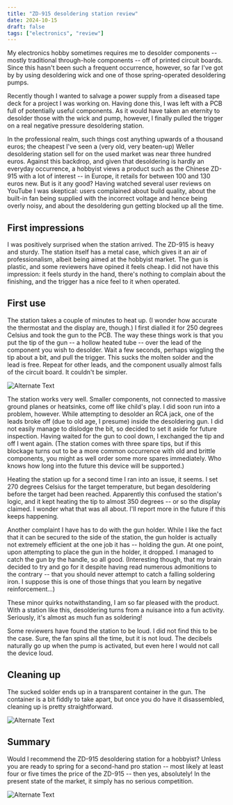 ```yaml
---
title: "ZD-915 desoldering station review"
date: 2024-10-15
draft: false
tags: ["electronics", "review"]
---
```


My electronics hobby sometimes requires me to desolder components -- mostly traditional through-hole components -- off of printed circuit boards. Since this hasn't been such a frequent occurrence, however, so far I've got by by using desoldering wick and one of those spring-operated desoldering pumps.

Recently though I wanted to salvage a power supply from a diseased tape deck for a project I was working on. Having done this, I was left with a PCB full of potentially useful components. As it would have taken an eternity to desolder those with the wick and pump, however, I finally pulled the trigger on a real negative pressure desoldering station.

In the professional realm, such things cost anything upwards of a thousand euros; the cheapest I've seen a (very old, very beaten-up) Weller desoldering station sell for on the used market was near three hundred euros. Against this backdrop, and given that desoldering is hardly an everyday occurrence, a hobbyist views a product such as the Chinese ZD-915 with a lot of interest -- in Europe, it retails for between 100 and 130 euros new. But is it any good? Having watched several user reviews on YouTube I was skeptical: users complained about build quality, about the built-in fan being supplied with the incorrect voltage and hence being overly noisy, and about the desoldering gun getting blocked up all the time.


## First impressions

I was positively surprised when the station arrived. The ZD-915 is heavy and sturdy. The station itself has a metal case, which gives it an air of professionalism, albeit being aimed at the hobbyist market. The gun is plastic, and some reviewers have opined it feels cheap. I did not have this impression: it feels sturdy in the hand, there's nothing to complain about the finishing, and the trigger has a nice feel to it when operated.


## First use

The station takes a couple of minutes to heat up. (I wonder how accurate the thermostat and the display are, though.) I first dialled it for 250 degrees Celsius and took the gun to the PCB. The way these things work is that you put the tip of the gun -- a hollow heated tube -- over the lead of the component you wish to desolder. Wait a few seconds, perhaps wiggling the tip about a bit, and pull the trigger. This sucks the molten solder and the lead is free. Repeat for other leads, and the component usually almost falls of the circuit board. It couldn't be simpler.

![Alternate Text](komerci_01.jpg "The ZD-915, ready to go to work on the main board of a defunct Onkyo tapedeck.")

The station works very well. Smaller components, not connected to massive ground planes or heatsinks, come off like child's play. I did soon run into a problem, however. While attempting to desolder an RCA jack, one of the leads broke off (due to old age, I presume) inside the desoldering gun. I did not easily manage to dislodge the bit, so decided to set it aside for future inspection. Having waited for the gun to cool down, I exchanged the tip and off I went again. (The station comes with three spare tips, but if this blockage turns out to be a more common occurrence with old and brittle components, you might as well order some more spares immediately. Who knows how long into the future this device will be supported.)

Heating the station up for a second time I ran into an issue, it seems. I set 270 degrees Celsius for the target temperature, but began desoldering before the target had been reached. Apparently this confused the station's logic, and it kept heating the tip to almost 350 degrees -- or so the display claimed. I wonder what that was all about. I'll report more in the future if this keeps happening.

Another complaint I have has to do with the gun holder. While I like the fact that it can be secured to the side of the station, the gun holder is actually not extremely efficient at the one job it has -- holding the gun. At one point, upon attempting to place the gun in the holder, it dropped. I managed to catch the gun by the handle, so all good. (Interesting though, that my brain decided to try and go for it despite having read numerous admonitions to the contrary -- that you should never attempt to catch a falling soldering iron. I suppose this is one of those things that you learn by negative reinforcement...)

These minor quirks notwithstanding, I am so far pleased with the product. With a station like this, desoldering turns from a nuisance into a fun activity. Seriously, it's almost as much fun as soldering!

Some reviewers have found the station to be loud. I did not find this to be the case. Sure, the fan spins all the time, but it is not loud. The decibels naturally go up when the pump is activated, but even here I would not call the device loud.


## Cleaning up

The sucked solder ends up in a transparent container in the gun. The container is a bit fiddly to take apart, but once you do have it disassembled, cleaning up is pretty straightforward.

![Alternate Text](komerci_02.jpg "A closer look at the desoldering gun. The sucked solder bits end up in the transparent container.")


## Summary

Would I recommend the ZD-915 desoldering station for a hobbyist? Unless you are ready to spring for a second-hand pro station -- most likely at least four or five times the price of the ZD-915 -- then yes, absolutely! In the present state of the market, it simply has no serious competition.

![Alternate Text](komerci_03.jpg "The loot. After half an hour of desoldering, I had removed a few capacitors (planning to reuse the 6,800 µF one), lots of LEDs, microswitches, two 1/2W resistors, a voltage regulator, rectifier diodes, trimpots, three nice logarithmic potentiometers, three op amps (dual and low-noise!), two LED controller ICs, a switch array, and some jacks. The board still has dozens of components on it, among them capacitors, resistors, inductors, transistors and ICs – I'll tackle them in the future if the need arises. (Also featured are three bicycle pedal cleat screws... no idea how they ended up in the same shot!)")

